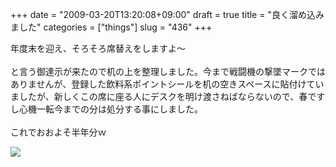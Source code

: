 +++
date = "2009-03-20T13:20:08+09:00"
draft = true
title = "良く溜め込みました"
categories = ["things"]
slug = "436"
+++

年度末を迎え、そろそろ席替えをしますよ～<br />
<br />
と言う御達示が来たので机の上を整理しました。今まで戦闘機の撃墜マークではありませんが、登録した飲料系ポイントシールを机の空きスペースに貼付けていましたが、新しくこの席に座る人にデスクを明け渡さねばならないので、春ですし心機一転今までの分は処分する事にしました。<br />
<br />
これでおおよそ半年分ｗ<br />

<p>
<a rel="lightbox" href="https://keruru.net/images/49c319771f9c6-090316_103515.jpg" alt="moblog images"><img src="https://keruru.net/images/49c319771f9c6-thumb_090316_103515.jpg" border="0" /></a>
</p>
